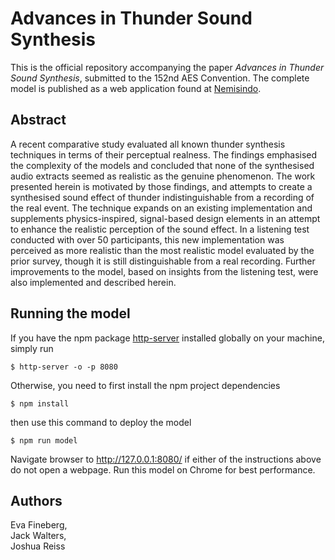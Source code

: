 # Advances in Thunder Sound Synthesis

This is the official repository accompanying the paper _Advances in Thunder Sound Synthesis_, submitted to the 152nd AES Convention. The complete model is published as a web application found at [Nemisindo](https://nemisindo.com/models/thunder.html?preset=Medium%20Strikes).

## Abstract
A recent comparative study evaluated all known thunder synthesis techniques in terms of their perceptual realness. The findings emphasised the complexity of the models and concluded that none of the synthesised audio extracts seemed as realistic as the genuine phenomenon. The work presented herein is motivated by those findings, and attempts to create a synthesised sound effect of thunder indistinguishable from a recording of the real event. The technique expands on an existing implementation and supplements physics-inspired, signal-based design elements in an attempt to enhance the realistic perception of the sound effect. In a listening test conducted with over 50 participants, this new implementation was perceived as more realistic than the most realistic model evaluated by the prior survey, though it is still distinguishable from a real recording. Further improvements to the model, based on insights from the listening test, were also implemented and described herein.

## Running the model
If you have the npm package [http-server](https://www.npmjs.com/package/http-server) installed globally on your machine, simply run
```
$ http-server -o -p 8080
```
 
Otherwise, you need to first install the npm project dependencies
```
$ npm install
```
then use this command to deploy the model
```
$ npm run model
```
Navigate browser to http://127.0.0.1:8080/ if either of the instructions above do not open a webpage. Run this model on Chrome for best performance.

## Authors

Eva Fineberg,  
Jack Walters,  
Joshua Reiss

